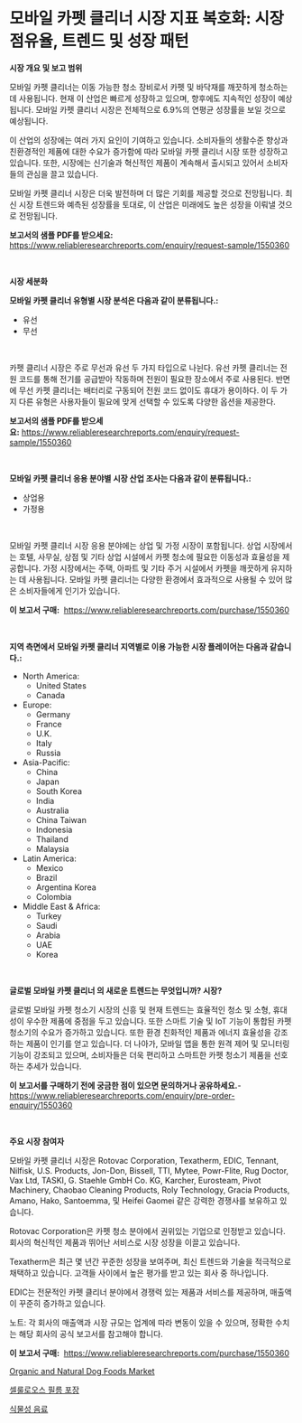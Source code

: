 <p><h1>모바일 카펫 클리너 시장 지표 복호화: 시장 점유율, 트렌드 및 성장 패턴</h1></p><p><strong>시장 개요 및 보고 범위</strong></p>
<p><p>모바일 카펫 클리너는 이동 가능한 청소 장비로서 카펫 및 바닥재를 깨끗하게 청소하는데 사용됩니다. 현재 이 산업은 빠르게 성장하고 있으며, 향후에도 지속적인 성장이 예상됩니다. 모바일 카펫 클리너 시장은 전체적으로 6.9%의 연평균 성장률을 보일 것으로 예상됩니다. </p><p>이 산업의 성장에는 여러 가지 요인이 기여하고 있습니다. 소비자들의 생활수준 향상과 친환경적인 제품에 대한 수요가 증가함에 따라 모바일 카펫 클리너 시장 또한 성장하고 있습니다. 또한, 시장에는 신기술과 혁신적인 제품이 계속해서 출시되고 있어서 소비자들의 관심을 끌고 있습니다.</p><p>모바일 카펫 클리너 시장은 더욱 발전하며 더 많은 기회를 제공할 것으로 전망됩니다. 최신 시장 트렌드와 예측된 성장률을 토대로, 이 산업은 미래에도 높은 성장을 이뤄낼 것으로 전망됩니다.</p></p>
<p><strong>보고서의 샘플 PDF를 받으세요:</strong> <a href="https://www.reliableresearchreports.com/enquiry/request-sample/1550360">https://www.reliableresearchreports.com/enquiry/request-sample/1550360</a></p>
<p>&nbsp;</p>
<p><strong>시장 세분화</strong></p>
<p><strong>모바일 카펫 클리너 유형별 시장 분석은 다음과 같이 분류됩니다.:</strong></p>
<p><ul><li>유선</li><li>무선</li></ul></p>
<p>&nbsp;</p>
<p><p>카펫 클리너 시장은 주로 무선과 유선 두 가지 타입으로 나뉜다. 유선 카펫 클리너는 전원 코드를 통해 전기를 공급받아 작동하며 전원이 필요한 장소에서 주로 사용된다. 반면에 무선 카펫 클리너는 배터리로 구동되어 전원 코드 없이도 휴대가 용이하다. 이 두 가지 다른 유형은 사용자들이 필요에 맞게 선택할 수 있도록 다양한 옵션을 제공한다.</p></p>
<p><strong>보고서의 샘플 PDF를 받으세요:</strong>&nbsp;<a href="https://www.reliableresearchreports.com/enquiry/request-sample/1550360">https://www.reliableresearchreports.com/enquiry/request-sample/1550360</a></p>
<p>&nbsp;</p>
<p><strong> 모바일 카펫 클리너 응용 분야별 시장 산업 조사는 다음과 같이 분류됩니다.:</strong></p>
<p><ul><li>상업용</li><li>가정용</li></ul></p>
<p>&nbsp;</p>
<p><p>모바일 카펫 클리너 시장 응용 분야에는 상업 및 가정 시장이 포함됩니다. 상업 시장에서는 호텔, 사무실, 상점 및 기타 상업 시설에서 카펫 청소에 필요한 이동성과 효율성을 제공합니다. 가정 시장에서는 주택, 아파트 및 기타 주거 시설에서 카펫을 깨끗하게 유지하는 데 사용됩니다. 모바일 카펫 클리너는 다양한 환경에서 효과적으로 사용될 수 있어 많은 소비자들에게 인기가 있습니다.</p></p>
<p><strong>이 보고서 구매:</strong>&nbsp; <a href="https://www.reliableresearchreports.com/purchase/1550360">https://www.reliableresearchreports.com/purchase/1550360</a></p>
<p>&nbsp;</p>
<p><strong>지역 측면에서 모바일 카펫 클리너 지역별로 이용 가능한 시장 플레이어는 다음과 같습니다.:</strong></p>
<p><ul>
    <li>
        North America:
        <ul>
            <li>United States</li>
            <li>Canada</li>
        </ul>
    </li>
    <li>
        Europe:
        <ul>
            <li>Germany</li>
            <li>France</li>
            <li>U.K.</li>
            <li>Italy</li>
            <li>Russia</li>
        </ul>
    </li>
    <li>
        Asia-Pacific:
        <ul>
            <li>China</li>
            <li>Japan</li>
            <li>South Korea</li>
            <li>India</li>
            <li>Australia</li>
            <li>China Taiwan</li>
            <li>Indonesia</li>
            <li>Thailand</li>
            <li>Malaysia</li>
        </ul>
    </li>
    <li>
        Latin America:
        <ul>
            <li>Mexico</li>
            <li>Brazil</li>
            <li>Argentina Korea</li>
            <li>Colombia</li>
        </ul>
    </li>
    <li>
        Middle East & Africa:
        <ul>
            <li>Turkey</li>
            <li>Saudi</li>
            <li>Arabia</li>
            <li>UAE</li>
            <li>Korea</li>
        </ul>
    </li>
    </ul></p>
<p>&nbsp;</p>
<p><strong>글로벌 모바일 카펫 클리너 의 새로운 트렌드는 무엇입니까? 시장?</strong></p>
<p><p>글로벌 모바일 카펫 청소기 시장의 신흥 및 현재 트렌드는 효율적인 청소 및 소형, 휴대성이 우수한 제품에 중점을 두고 있습니다. 또한 스마트 기술 및 IoT 기능이 통합된 카펫 청소기의 수요가 증가하고 있습니다. 또한 환경 친화적인 제품과 에너지 효율성을 강조하는 제품이 인기를 얻고 있습니다. 더 나아가, 모바일 앱을 통한 원격 제어 및 모니터링 기능이 강조되고 있으며, 소비자들은 더욱 편리하고 스마트한 카펫 청소기 제품을 선호하는 추세가 있습니다.</p></p>
<p><strong>이 보고서를 구매하기 전에 궁금한 점이 있으면 문의하거나 공유하세요.</strong>- <a href="https://www.reliableresearchreports.com/enquiry/pre-order-enquiry/1550360">https://www.reliableresearchreports.com/enquiry/pre-order-enquiry/1550360</a></p>
<p>&nbsp;</p>
<p><strong>주요 시장 참여자</strong></p>
<p><p>모바일 카펫 클리너 시장은 Rotovac Corporation, Texatherm, EDIC, Tennant, Nilfisk, U.S. Products, Jon-Don, Bissell, TTI, Mytee, Powr-Flite, Rug Doctor, Vax Ltd, TASKI, G. Staehle GmbH Co. KG, Karcher, Eurosteam, Pivot Machinery, Chaobao Cleaning Products, Roly Technology, Gracia Products, Amano, Hako, Santoemma, 및 Heifei Gaomei 같은 강력한 경쟁사를 보유하고 있습니다.</p><p>Rotovac Corporation은 카펫 청소 분야에서 권위있는 기업으로 인정받고 있습니다. 회사의 혁신적인 제품과 뛰어난 서비스로 시장 성장을 이끌고 있습니다.</p><p>Texatherm은 최근 몇 년간 꾸준한 성장을 보여주며, 최신 트렌드와 기술을 적극적으로 채택하고 있습니다. 고객들 사이에서 높은 평가를 받고 있는 회사 중 하나입니다.</p><p>EDIC는 전문적인 카펫 클리너 분야에서 경쟁력 있는 제품과 서비스를 제공하며, 매출액이 꾸준히 증가하고 있습니다.</p><p>노트: 각 회사의 매출액과 시장 규모는 업계에 따라 변동이 있을 수 있으며, 정확한 수치는 해당 회사의 공식 보고서를 참고해야 합니다.</p></p>
<p><strong>이 보고서 구매:</strong>&nbsp;&nbsp;<a href="https://www.reliableresearchreports.com/purchase/1550360">https://www.reliableresearchreports.com/purchase/1550360</a></p>
<p><p><a href="https://github.com/Sinjinluong3e0awx2m195k76/Market-Research-Report-List-1/blob/main/organic-and-natural-dog-foods-market.md">Organic and Natural Dog Foods Market</a></p><p><a href="https://github.com/laholand/Market-Research-Report-List-3/blob/main/13143765989.md">셀룰로오스 필름 포장</a></p><p><a href="https://github.com/KellyLyncyh543964/Market-Research-Report-List-1/blob/main/56041375988.md">식물성 음료</a></p></p>
